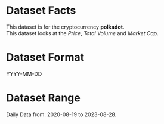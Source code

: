 # Dataset Facts

This dataset is for the cryptocurrency **polkadot**.    
This dataset looks at the _Price_, _Total Volume_ and _Market Cap_.   

# Dataset Format  

YYYY-MM-DD    

# Dataset Range    

Daily Data from: 2020-08-19 to 2023-08-28.    